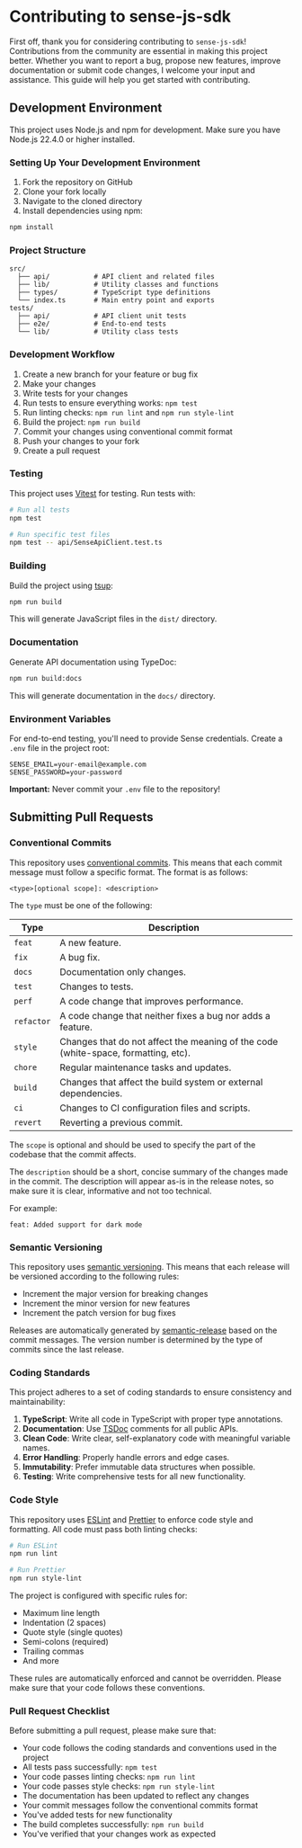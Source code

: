 # Contributing to sense-js-sdk

First off, thank you for considering contributing to `sense-js-sdk`! Contributions from the community are essential in
making this project better. Whether you want to report a bug, propose new features, improve documentation or submit code
changes, I welcome your input and assistance. This guide will help you get started with contributing.

## Development Environment

This project uses Node.js and npm for development. Make sure you have Node.js 22.4.0 or higher installed.

### Setting Up Your Development Environment

1. Fork the repository on GitHub
2. Clone your fork locally
3. Navigate to the cloned directory
4. Install dependencies using npm:

```bash
npm install
```

### Project Structure

```
src/
  ├── api/           # API client and related files
  ├── lib/           # Utility classes and functions
  ├── types/         # TypeScript type definitions
  └── index.ts       # Main entry point and exports
tests/
  ├── api/           # API client unit tests
  ├── e2e/           # End-to-end tests
  └── lib/           # Utility class tests
```

### Development Workflow

1. Create a new branch for your feature or bug fix
2. Make your changes
3. Write tests for your changes
4. Run tests to ensure everything works: `npm test`
5. Run linting checks: `npm run lint` and `npm run style-lint`
6. Build the project: `npm run build`
7. Commit your changes using conventional commit format
8. Push your changes to your fork
9. Create a pull request

### Testing

This project uses [Vitest](https://vitest.dev/) for testing. Run tests with:

```bash
# Run all tests
npm test

# Run specific test files
npm test -- api/SenseApiClient.test.ts
```

### Building

Build the project using [tsup](https://github.com/egoist/tsup):

```bash
npm run build
```

This will generate JavaScript files in the `dist/` directory.

### Documentation

Generate API documentation using TypeDoc:

```bash
npm run build:docs
```

This will generate documentation in the `docs/` directory.

### Environment Variables

For end-to-end testing, you'll need to provide Sense credentials. Create a `.env` file in the project root:

```
SENSE_EMAIL=your-email@example.com
SENSE_PASSWORD=your-password
```

**Important:** Never commit your `.env` file to the repository!

## Submitting Pull Requests

### Conventional Commits

This repository uses [conventional commits](https://www.conventionalcommits.org/en/v1.0.0/). This means that each commit
message must follow a specific format. The format is as follows:

```
<type>[optional scope]: <description>
```

The `type` must be one of the following:

| Type       | Description                                                                        |
| ---------- | ---------------------------------------------------------------------------------- |
| `feat`     | A new feature.                                                                     |
| `fix`      | A bug fix.                                                                         |
| `docs`     | Documentation only changes.                                                        |
| `test`     | Changes to tests.                                                                  |
| `perf`     | A code change that improves performance.                                           |
| `refactor` | A code change that neither fixes a bug nor adds a feature.                         |
| `style`    | Changes that do not affect the meaning of the code (white-space, formatting, etc). |
| `chore`    | Regular maintenance tasks and updates.                                             |
| `build`    | Changes that affect the build system or external dependencies.                     |
| `ci`       | Changes to CI configuration files and scripts.                                     |
| `revert`   | Reverting a previous commit.                                                       |

The `scope` is optional and should be used to specify the part of the codebase that the commit affects.

The `description` should be a short, concise summary of the changes made in the commit. The description will appear
as-is in the release notes, so make sure it is clear, informative and not too technical.

For example:

```
feat: Added support for dark mode
```

### Semantic Versioning

This repository uses [semantic versioning](https://semver.org/). This means that each release will be versioned
according to the following rules:

- Increment the major version for breaking changes
- Increment the minor version for new features
- Increment the patch version for bug fixes

Releases are automatically generated by [semantic-release](https://github.com/semantic-release/semantic-release) based
on the commit messages. The version number is determined by the type of commits since the last release.

### Coding Standards

This project adheres to a set of coding standards to ensure consistency and maintainability:

1. **TypeScript**: Write all code in TypeScript with proper type annotations.
2. **Documentation**: Use [TSDoc](https://tsdoc.org/) comments for all public APIs.
3. **Clean Code**: Write clear, self-explanatory code with meaningful variable names.
4. **Error Handling**: Properly handle errors and edge cases.
5. **Immutability**: Prefer immutable data structures when possible.
6. **Testing**: Write comprehensive tests for all new functionality.

### Code Style

This repository uses [ESLint](https://eslint.org/) and [Prettier](https://prettier.io/) to enforce code style and
formatting. All code must pass both linting checks:

```bash
# Run ESLint
npm run lint

# Run Prettier
npm run style-lint
```

The project is configured with specific rules for:

- Maximum line length
- Indentation (2 spaces)
- Quote style (single quotes)
- Semi-colons (required)
- Trailing commas
- And more

These rules are automatically enforced and cannot be overridden. Please make sure that your code follows these
conventions.

### Pull Request Checklist

Before submitting a pull request, please make sure that:

- Your code follows the coding standards and conventions used in the project
- All tests pass successfully: `npm test`
- Your code passes linting checks: `npm run lint`
- Your code passes style checks: `npm run style-lint`
- The documentation has been updated to reflect any changes
- Your commit messages follow the conventional commits format
- You've added tests for new functionality
- The build completes successfully: `npm run build`
- You've verified that your changes work as expected
